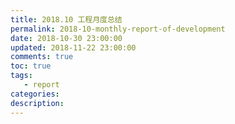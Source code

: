 ```yaml
---
title: 2018.10 工程月度总结
permalink: 2018-10-monthly-report-of-development
date: 2018-10-30 23:00:00
updated: 2018-11-22 23:00:00
comments: true
toc: true
tags:
   - report
categories:
description:
---
```

